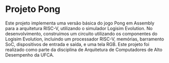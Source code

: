 # Projeto Pong 

Este projeto implementa uma versão básica do jogo Pong em Assembly para a arquitetura RISC-V, utilizando o simulador Logisim Evolution. No desenvolvimento, construímos um circuito utilizando os componentes do Logisim Evolution, incluindo um processador RISC-V, memórias, barramento SoC, dispositivos de entrada e saída, e uma tela RGB. Este projeto foi realizado como parte da disciplina de Arquitetura de Computadores de Alto Desempenho da UFCA.



